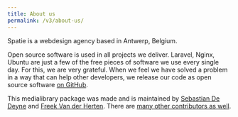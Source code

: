 ```yaml
---
title: About us
permalink: /v3/about-us/
---
```

Spatie is a webdesign agency based in Antwerp, Belgium.

Open source software is used in all projects we deliver. Laravel, Nginx, Ubuntu are just a few 
of the free pieces of software we use every single day. For this, we are very grateful. 
When we feel we have solved a problem in a way that can help other developers, 
we release our code as open source software [on GitHub](https://spatie.be/opensource).

This medialibrary package was made and is maintained by [Sebastian De Deyne](https://twitter.com/sebdedeyne) 
and [Freek Van der Herten](https://twitter.com/freekmurze). There are [many other contributors
as well](https://github.com/spatie/laravel-medialibrary/graphs/contributors).
